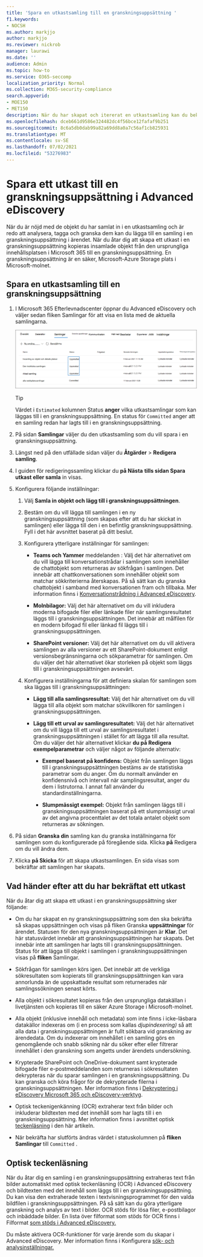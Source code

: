 ```yaml
---
title: 'Spara en utkastsamling till en granskningsuppsättning '
f1.keywords:
- NOCSH
ms.author: markjjo
author: markjjo
ms.reviewer: nickrob
manager: laurawi
ms.date: ''
audience: Admin
ms.topic: how-to
ms.service: O365-seccomp
localization_priority: Normal
ms.collection: M365-security-compliance
search.appverid:
- MOE150
- MET150
description: När du har skapat och itererat en utkastsamling kan du bekräfta den i en granskningsuppsättning. När du åtar dig att skapa ett utkast läggs de insamlade objekten till för granskning. När de insamlade objekten finns i granskningsuppsättningen kan du analysera, granska och exportera dem.
ms.openlocfilehash: dceb661d9586e324482dc4f56bce12fafaf9b251
ms.sourcegitcommit: 8c6a5db0dab99a82a69dd8a0a7c56af1cb825931
ms.translationtype: MT
ms.contentlocale: sv-SE
ms.lasthandoff: 07/02/2021
ms.locfileid: "53276983"
---
```

# <a name="commit-a-draft-collection-to-a-review-set-in-advanced-ediscovery"></a>Spara ett utkast till en granskningsuppsättning i Advanced eDiscovery

När du är nöjd med de objekt du har samlat in i en utkastsamling och är redo att analysera, tagga och granska dem kan du lägga till en samling i en granskningsuppsättning i ärendet. När du åtar dig att skapa ett utkast i en granskningsuppsättning kopieras insamlade objekt från den ursprungliga innehållsplatsen i Microsoft 365 till en granskningsuppsättning. En granskningsuppsättning är en säker, Microsoft-Azure Storage plats i Microsoft-molnet.

## <a name="commit-a-draft-collection-to-a-review-set"></a>Spara en utkastsamling till en granskningsuppsättning 

1. I Microsoft 365 Efterlevnadscenter öppnar du Advanced eDiscovery och väljer sedan fliken Samlingar  för att visa en lista med de aktuella samlingarna.

   ![Lista med samlingar i ett ärende](../media/CommitDraftCollections1.png)

   > [!TIP]
   > Värdet i `Estimated` kolumnen Status **anger** vilka utkastsamlingar som kan läggas till i en granskningsuppsättning. En status för `Committed` anger att en samling redan har lagts till i en granskningsuppsättning.

2. På sidan **Samlingar** väljer du den utkastsamling som du vill spara i en granskningsuppsättning.

3. Längst ned på den utfällade sidan väljer du **Åtgärder**  >  **Redigera samling**.

4. I guiden för redigeringssamling klickar du **på Nästa** **tills sidan Spara utkast eller samla** in visas.

5. Konfigurera följande inställningar:

   1. Välj **Samla in objekt och lägg till i granskningsuppsättningen**.

   2. Bestäm om du vill lägga till samlingen i en ny granskningsuppsättning (som skapas efter att du har skickat in samlingen) eller lägga till den i en befintlig granskningsuppsättning. Fyll i det här avsnittet baserat på ditt beslut.

   3. Konfigurera ytterligare inställningar för samlingen:

       - **Teams och Yammer** meddelanden : Välj det här alternativet om du vill lägga till konversationstrådar i samlingen som innehåller de chattobjekt som returneras av sökfrågan i samlingen. Det innebär att chattkonversationen som innehåller objekt som matchar sökkriterierna återskapas. På så sätt kan du granska chattobjekt i samband med konversationen fram och tillbaka. Mer information finns i [Konversationstrådning i Advanced eDiscovery](conversation-review-sets.md).

       - **Molnbilagor:** Välj det här alternativet om du vill inkludera moderna bifogade filer eller länkade filer när samlingsresultatet läggs till i granskningsuppsättningen. Det innebär att målfilen för en modern bifogad fil eller länkad fil läggs till i granskningsuppsättningen.

       - **SharePoint versioner:** Välj det här alternativet om du vill aktivera samlingen av alla versioner av ett SharePoint-dokument enligt versionsbegränsningarna och sökparametrar för samlingen. Om du väljer det här alternativet ökar storleken på objekt som läggs till i granskningsuppsättningen avsevärt.

   4. Konfigurera inställningarna för att definiera skalan för samlingen som ska läggas till i granskningsuppsättningen:

      - **Lägg till alla samlingsresultat:** Välj det här alternativet om du vill lägga till alla objekt som matchar sökvillkoren för samlingen i granskningsuppsättningen.

      - **Lägg till ett urval av samlingsresultatet:** Välj det här alternativet om du vill lägga till ett urval av samlingsresultatet i granskningsuppsättningen i stället för att lägga till alla resultat. Om du väljer det här alternativet klickar **du på Redigera exempelparametrar** och väljer något av följande alternativ:

         - **Exempel baserat på konfidens:** Objekt från samlingen läggs till i granskningsuppsättningen bestäms av de statistiska parametrar som du anger. Om du normalt använder en konfidensnivå och intervall när samplingsresultat, anger du dem i listrutorna. I annat fall använder du standardinställningarna.

         - **Slumpmässigt exempel:** Objekt från samlingen läggs till i granskningsuppsättningen baserat på ett slumpmässigt urval av det angivna procenttalet av det totala antalet objekt som returneras av sökningen.

6. På sidan **Granska din** samling kan du granska inställningarna för samlingen som du konfigurerade på föregående sida. Klicka **på** Redigera om du vill ändra dem.

7. Klicka **på Skicka** för att skapa utkastsamlingen. En sida visas som bekräftar att samlingen har skapats.

## <a name="what-happens-after-you-commit-a-draft-collection"></a>Vad händer efter att du har bekräftat ett utkast

När du åtar dig att skapa ett utkast i en granskningsuppsättning sker följande:

- Om du har skapat en ny granskningsuppsättning som den ska bekräfta så skapas uppsättningen och visas på fliken Granska **uppsättningar** för ärendet. Statusen för den nya granskningsuppsättningen är **Klar**. Det här statusvärdet innebär att granskningsuppsättningen har skapats. Det innebär inte att samlingen har lagts till i granskningsuppsättningen. Status för att lägga till objekt i samlingen i granskningsuppsättningen visas på **fliken** Samlingar.

- Sökfrågan för samlingen körs igen. Det innebär att de verkliga sökresultaten som kopierats till granskningsuppsättningen kan vara annorlunda än de uppskattade resultat som returnerades när samlingssökningen senast körts.

- Alla objekt i sökresultatet kopieras från den ursprungliga datakällan i livetjänsten och kopieras till en säker Azure Storage i Microsoft-molnet.

- Alla objekt (inklusive innehåll och metadata) som inte finns i icke-läsbara datakällor indexeras om (i en process som kallas *djupindexering)* så att alla data i granskningsuppsättningen är fullt sökbara vid granskning av ärendedata. Om du indexerar om innehållet i en samling görs en genomgående och snabb sökning när du söker efter eller filtrerar innehållet i den granskning som angetts under ärendets undersökning.

- Krypterade SharePoint och OneDrive-dokument samt krypterade bifogade filer e-postmeddelanden som returneras i sökresultaten dekrypteras när du sparar samlingen i en granskningsuppsättning. Du kan granska och köra frågor för de dekrypterade filerna i granskningsuppsättningen. Mer information finns i [Dekryptering i eDiscovery Microsoft 365 och eDiscovery-verktyg](ediscovery-decryption.md).

- Optisk teckenigenkänning (OCR) extraherar text från bilder och inkluderar bildtexten med det innehåll som har lagts till i en granskningsuppsättning. Mer information finns i avsnittet optisk [teckenläsning](#optical-character-recognition) i den här artikeln.

- När bekräfta har slutförts ändras värdet i statuskolumnen på **fliken Samlingar** till `Committed` .

## <a name="optical-character-recognition"></a>Optisk teckenläsning

När du åtar dig en samling i en granskningsuppsättning extraheras text från bilder automatiskt med optisk teckenläsning (OCR) i Advanced eDiscovery och bildtexten med det innehåll som läggs till i en granskningsuppsättning. Du kan visa den extraherade texten i textvisningsprogrammet för den valda bildfilen i granskningsuppsättningen. På så sätt kan du göra ytterligare granskning och analys av text i bilder. OCR stöds för lösa filer, e-postbilagor och inbäddade bilder. En lista över filformat som stöds för OCR finns i Filformat [som stöds i Advanced eDiscovery.](supported-filetypes-ediscovery20.md#image)

Du måste aktivera OCR-funktioner för varje ärende som du skapar i Advanced eDiscovery. Mer information finns i Konfigurera [sök- och analysinställningar.](configure-search-and-analytics-settings-in-advanced-ediscovery.md#optical-character-recognition-ocr)
